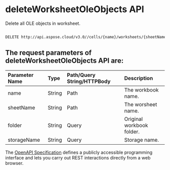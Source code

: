 # **deleteWorksheetOleObjects API**

Delete all OLE objects in  worksheet. 

```bash

DELETE http://api.aspose.cloud/v3.0//cells/{name}/worksheets/{sheetName}/oleobjects

```

## The request parameters of **deleteWorksheetOleObjects** API are: 

| Parameter Name | Type | Path/Query String/HTTPBody | Description | 
| :- | :- | :- |:- | 
|name|String|Path|The workbook name.|
|sheetName|String|Path|The worsheet name.|
|folder|String|Query|Original workbook folder.|
|storageName|String|Query|Storage name.|


The [OpenAPI Specification](https://reference.aspose.cloud/cells/#/OleObjectsController/DeleteWorksheetOleObjects) defines a publicly accessible programming interface and lets you carry out REST interactions directly from a web browser.
